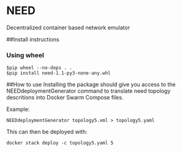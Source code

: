 # NEED
Decentralized container based network emulator

##Install instructions

### Using wheel
```
$pip wheel --no-deps . .
$pip install need-1.1-py3-none-any.whl
```

##How to use
Installing the package should give you access to the NEEDdeploymentGenerator command to translate need topology descritions into Docker Swarm Compose files.

Example:
```
NEEDdeploymentGenerator topology5.xml > topology5.yaml
```

This can then be deployed with:
```
docker stack deploy -c topology5.yaml 5
```
